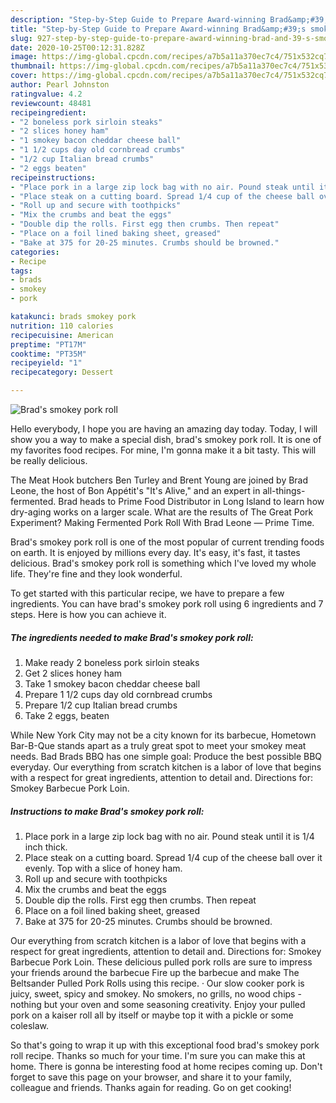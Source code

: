 ```yaml
---
description: "Step-by-Step Guide to Prepare Award-winning Brad&amp;#39;s smokey pork roll"
title: "Step-by-Step Guide to Prepare Award-winning Brad&amp;#39;s smokey pork roll"
slug: 927-step-by-step-guide-to-prepare-award-winning-brad-and-39-s-smokey-pork-roll
date: 2020-10-25T00:12:31.828Z
image: https://img-global.cpcdn.com/recipes/a7b5a11a370ec7c4/751x532cq70/brads-smokey-pork-roll-recipe-main-photo.jpg
thumbnail: https://img-global.cpcdn.com/recipes/a7b5a11a370ec7c4/751x532cq70/brads-smokey-pork-roll-recipe-main-photo.jpg
cover: https://img-global.cpcdn.com/recipes/a7b5a11a370ec7c4/751x532cq70/brads-smokey-pork-roll-recipe-main-photo.jpg
author: Pearl Johnston
ratingvalue: 4.2
reviewcount: 48481
recipeingredient:
- "2 boneless pork sirloin steaks"
- "2 slices honey ham"
- "1 smokey bacon cheddar cheese ball"
- "1 1/2 cups day old cornbread crumbs"
- "1/2 cup Italian bread crumbs"
- "2 eggs beaten"
recipeinstructions:
- "Place pork in a large zip lock bag with no air. Pound steak until it is 1/4 inch thick."
- "Place steak on a cutting board. Spread 1/4 cup of the cheese ball over it evenly. Top with a slice of honey ham."
- "Roll up and secure with toothpicks"
- "Mix the crumbs and beat the eggs"
- "Double dip the rolls. First egg then crumbs. Then repeat"
- "Place on a foil lined baking sheet, greased"
- "Bake at 375 for 20-25 minutes. Crumbs should be browned."
categories:
- Recipe
tags:
- brads
- smokey
- pork

katakunci: brads smokey pork 
nutrition: 110 calories
recipecuisine: American
preptime: "PT17M"
cooktime: "PT35M"
recipeyield: "1"
recipecategory: Dessert

---
```



![Brad&#39;s smokey pork roll](https://img-global.cpcdn.com/recipes/a7b5a11a370ec7c4/751x532cq70/brads-smokey-pork-roll-recipe-main-photo.jpg)

Hello everybody, I hope you are having an amazing day today. Today, I will show you a way to make a special dish, brad&#39;s smokey pork roll. It is one of my favorites food recipes. For mine, I'm gonna make it a bit tasty. This will be really delicious.

The Meat Hook butchers Ben Turley and Brent Young are joined by Brad Leone, the host of Bon Appétit&#39;s &#34;It&#39;s Alive,&#34; and an expert in all-things-fermented. Brad heads to Prime Food Distributor in Long Island to learn how dry-aging works on a larger scale. What are the results of The Great Pork Experiment? Making Fermented Pork Roll With Brad Leone — Prime Time.

Brad&#39;s smokey pork roll is one of the most popular of current trending foods on earth. It is enjoyed by millions every day. It's easy, it's fast, it tastes delicious. Brad&#39;s smokey pork roll is something which I've loved my whole life. They're fine and they look wonderful.


To get started with this particular recipe, we have to prepare a few ingredients. You can have brad&#39;s smokey pork roll using 6 ingredients and 7 steps. Here is how you can achieve it.

<!--inarticleads1-->

##### The ingredients needed to make Brad&#39;s smokey pork roll:

1. Make ready 2 boneless pork sirloin steaks
1. Get 2 slices honey ham
1. Take 1 smokey bacon cheddar cheese ball
1. Prepare 1 1/2 cups day old cornbread crumbs
1. Prepare 1/2 cup Italian bread crumbs
1. Take 2 eggs, beaten


While New York City may not be a city known for its barbecue, Hometown Bar-B-Que stands apart as a truly great spot to meet your smokey meat needs. Bad Brads BBQ has one simple goal: Produce the best possible BBQ everyday. Our everything from scratch kitchen is a labor of love that begins with a respect for great ingredients, attention to detail and. Directions for: Smokey Barbecue Pork Loin. 

<!--inarticleads2-->

##### Instructions to make Brad&#39;s smokey pork roll:

1. Place pork in a large zip lock bag with no air. Pound steak until it is 1/4 inch thick.
1. Place steak on a cutting board. Spread 1/4 cup of the cheese ball over it evenly. Top with a slice of honey ham.
1. Roll up and secure with toothpicks
1. Mix the crumbs and beat the eggs
1. Double dip the rolls. First egg then crumbs. Then repeat
1. Place on a foil lined baking sheet, greased
1. Bake at 375 for 20-25 minutes. Crumbs should be browned.


Our everything from scratch kitchen is a labor of love that begins with a respect for great ingredients, attention to detail and. Directions for: Smokey Barbecue Pork Loin. These delicious pulled pork rolls are sure to impress your friends around the barbecue Fire up the barbecue and make The Beltsander Pulled Pork Rolls using this recipe. · Our slow cooker pork is juicy, sweet, spicy and smokey. No smokers, no grills, no wood chips - nothing but your oven and some seasoning creativity. Enjoy your pulled pork on a kaiser roll all by itself or maybe top it with a pickle or some coleslaw. 

So that's going to wrap it up with this exceptional food brad&#39;s smokey pork roll recipe. Thanks so much for your time. I'm sure you can make this at home. There is gonna be interesting food at home recipes coming up. Don't forget to save this page on your browser, and share it to your family, colleague and friends. Thanks again for reading. Go on get cooking!
